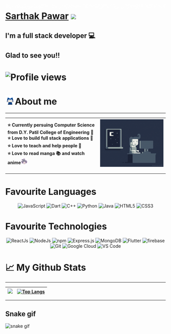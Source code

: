 
# ![](https://github.com/Akash-Salvi/Akash-Salvi/blob/master/Hello(1).gif)[Sarthak Pawar](https://github.com/Grumppie) <img src="https://raw.githubusercontent.com/MartinHeinz/MartinHeinz/master/wave.gif" width="30px">
## I'm a full stack developer 💻
## Glad to see you!!

# ![Profile views](https://gpvc.arturio.dev/Grumppie)

# <img src="./Images/mona-whisper.gif" height="30" />About me
---
|<div align="left" >⭐ Currently persuing Computer Science from D.Y. Patil College of Engineering 🏫<br />⭐ Love to build full stack applications 📱<br />⭐ Love to teach and help people 🤝<br />⭐ Love to read manga 📚 and watch anime<img src="./Images/goku.png" height="20" /></div>|<div><img src="Images/coding gif.gif" /></div>
|--|--|
---

# Favourite Languages
<p align="center">
 <img alt="JavaScript" src="https://img.shields.io/badge/javascript-%23323330.svg?&style=for-the-badge&logo=javascript&logoColor=%23F7DF1E" />
 <img alt="Dart" src="https://img.shields.io/badge/dart-%2314354C.svg?style=for-the-badge&logo=dart&logoColor=white" />
<img alt="C++" src="https://img.shields.io/badge/c++-%23ED8B00.svg?&style=for-the-badge&logo=C++&logoColor=red" />
<img alt="Python" src="https://img.shields.io/badge/python-%2313554C.svg?style=for-the-badge&logo=python&logoColor=white"/>
<img alt="Java" src="https://img.shields.io/badge/java-%2313854F.svg?style=for-the-badge&logo=java&logoColor=white"/>
 <img alt="HTML5" src="https://img.shields.io/badge/html5-%23E34F26.svg?&style=for-the-badge&logo=html5&logoColor=white" />
 <img alt="CSS3" src="https://img.shields.io/badge/css3-%231572B6.svg?&style=for-the-badge&logo=css3&logoColor=white" />
 </p>

 # Favourite Technologies
 <p align="center"> 
 <img alt="ReactJs" src="https://img.shields.io/badge/React-20232A?style=for-the-badge&logo=react&logoColor=61DAFB" />
 <img alt="NodeJs" src="https://img.shields.io/badge/Node.js-339933?style=for-the-badge&logo=nodedotjs&logoColor=white" />
 <img alt="npm" src="https://img.shields.io/badge/npm-CB3837?style=for-the-badge&logo=npm&logoColor=white" />
 <img alt="Express.js" src="https://img.shields.io/badge/Express.js-000000?style=for-the-badge&logo=express&logoColor=white" />
 <img alt="MongoDB" src="https://img.shields.io/badge/MongoDB-lightgreen?style=for-the-badge&logo=mongodb&logoColor=4EA94B" />
 <img alt="Flutter" src="https://img.shields.io/badge/flutter-10232B?style=for-the-badge&logo=flutter&logoColor=61DAFB" />
 <img alt="firebase" src="https://img.shields.io/badge/firebase-ffca28?style=for-the-badge&logo=firebase&logoColor=black" />
 <img alt="Git" src="https://img.shields.io/badge/Git-F05032?style=for-the-badge&logo=git&logoColor=white" />
 <img alt="Google Cloud" src="https://img.shields.io/badge/Google_Cloud-4285F4?style=for-the-badge&logo=google-cloud&logoColor=white" />
 <img alt="VS Code" src="https://img.shields.io/badge/Visual_Studio_Code-0078D4?style=for-the-badge&logo=visual%20studio%20code&logoColor=white" />
 </p>

# 📈 My Github Stats
---
|<img height="180em" src="https://github-readme-stats.vercel.app/api?username=Grumppie&show_icons=true&hide_border=true&&count_private=true&include_all_commits=true" >|[![Top Langs](https://github-readme-stats.vercel.app/api/top-langs/?username=Grumppie&layout=compact&theme=midnight-purple)](https://github.com/Grumppie)
|--|--|
---

<!--START_SECTION:waka-->
<!--END_SECTION:waka-->

## Snake gif 
![snake gif](https://github.com/Grumppie/Grumppie/blob/output/github-contribution-grid-snake.svg)